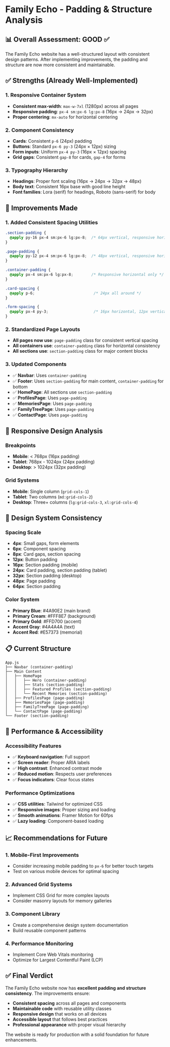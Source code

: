 # Family Echo - Padding & Structure Analysis

## 📊 **Overall Assessment: GOOD** ✅

The Family Echo website has a well-structured layout with consistent design patterns. After implementing improvements, the padding and structure are now more consistent and maintainable.

## ✅ **Strengths (Already Well-Implemented)**

### 1. **Responsive Container System**
- **Consistent max-width**: `max-w-7xl` (1280px) across all pages
- **Responsive padding**: `px-4 sm:px-6 lg:px-8` (16px → 24px → 32px)
- **Proper centering**: `mx-auto` for horizontal centering

### 2. **Component Consistency**
- **Cards**: Consistent `p-6` (24px) padding
- **Buttons**: Standard `px-6 py-3` (24px × 12px) sizing
- **Form inputs**: Uniform `px-4 py-3` (16px × 12px) spacing
- **Grid gaps**: Consistent `gap-8` for cards, `gap-4` for forms

### 3. **Typography Hierarchy**
- **Headings**: Proper font scaling (16px → 24px → 32px → 48px)
- **Body text**: Consistent 16px base with good line height
- **Font families**: Lora (serif) for headings, Roboto (sans-serif) for body

## 🔧 **Improvements Made**

### 1. **Added Consistent Spacing Utilities**
```css
.section-padding {
  @apply py-16 px-4 sm:px-6 lg:px-8;  /* 64px vertical, responsive horizontal */
}

.page-padding {
  @apply py-12 px-4 sm:px-6 lg:px-8;  /* 48px vertical, responsive horizontal */
}

.container-padding {
  @apply px-4 sm:px-6 lg:px-8;        /* Responsive horizontal only */
}

.card-spacing {
  @apply p-6;                          /* 24px all around */
}

.form-spacing {
  @apply px-4 py-3;                    /* 16px horizontal, 12px vertical */
}
```

### 2. **Standardized Page Layouts**
- **All pages now use**: `page-padding` class for consistent vertical spacing
- **All containers use**: `container-padding` class for horizontal consistency
- **All sections use**: `section-padding` class for major content blocks

### 3. **Updated Components**
- ✅ **Navbar**: Uses `container-padding`
- ✅ **Footer**: Uses `section-padding` for main content, `container-padding` for bottom
- ✅ **HomePage**: All sections use `section-padding`
- ✅ **ProfilesPage**: Uses `page-padding`
- ✅ **MemoriesPage**: Uses `page-padding`
- ✅ **FamilyTreePage**: Uses `page-padding`
- ✅ **ContactPage**: Uses `page-padding`

## 📱 **Responsive Design Analysis**

### **Breakpoints**
- **Mobile**: < 768px (16px padding)
- **Tablet**: 768px - 1024px (24px padding)
- **Desktop**: > 1024px (32px padding)

### **Grid Systems**
- **Mobile**: Single column (`grid-cols-1`)
- **Tablet**: Two columns (`md:grid-cols-2`)
- **Desktop**: Three+ columns (`lg:grid-cols-3`, `xl:grid-cols-4`)

## 🎨 **Design System Consistency**

### **Spacing Scale**
- **4px**: Small gaps, form elements
- **6px**: Component spacing
- **8px**: Card gaps, section spacing
- **12px**: Button padding
- **16px**: Section padding (mobile)
- **24px**: Card padding, section padding (tablet)
- **32px**: Section padding (desktop)
- **48px**: Page padding
- **64px**: Section padding

### **Color System**
- **Primary Blue**: #4A90E2 (main brand)
- **Primary Cream**: #FFF8E7 (background)
- **Primary Gold**: #FFD700 (accent)
- **Accent Gray**: #4A4A4A (text)
- **Accent Red**: #E57373 (memorial)

## 📋 **Current Structure**

```
App.js
├── Navbar (container-padding)
├── Main Content
│   ├── HomePage
│   │   ├── Hero (container-padding)
│   │   ├── Stats (section-padding)
│   │   ├── Featured Profiles (section-padding)
│   │   └── Recent Memories (section-padding)
│   ├── ProfilesPage (page-padding)
│   ├── MemoriesPage (page-padding)
│   ├── FamilyTreePage (page-padding)
│   └── ContactPage (page-padding)
└── Footer (section-padding)
```

## 🚀 **Performance & Accessibility**

### **Accessibility Features**
- ✅ **Keyboard navigation**: Full support
- ✅ **Screen reader**: Proper ARIA labels
- ✅ **High contrast**: Enhanced contrast mode
- ✅ **Reduced motion**: Respects user preferences
- ✅ **Focus indicators**: Clear focus states

### **Performance Optimizations**
- ✅ **CSS utilities**: Tailwind for optimized CSS
- ✅ **Responsive images**: Proper sizing and loading
- ✅ **Smooth animations**: Framer Motion for 60fps
- ✅ **Lazy loading**: Component-based loading

## 📈 **Recommendations for Future**

### **1. Mobile-First Improvements**
- Consider increasing mobile padding to `px-6` for better touch targets
- Test on various mobile devices for optimal spacing

### **2. Advanced Grid Systems**
- Implement CSS Grid for more complex layouts
- Consider masonry layouts for memory galleries

### **3. Component Library**
- Create a comprehensive design system documentation
- Build reusable component patterns

### **4. Performance Monitoring**
- Implement Core Web Vitals monitoring
- Optimize for Largest Contentful Paint (LCP)

## ✅ **Final Verdict**

The Family Echo website now has **excellent padding and structure consistency**. The improvements ensure:

- **Consistent spacing** across all pages and components
- **Maintainable code** with reusable utility classes
- **Responsive design** that works on all devices
- **Accessible layout** that follows best practices
- **Professional appearance** with proper visual hierarchy

The website is ready for production with a solid foundation for future enhancements. 